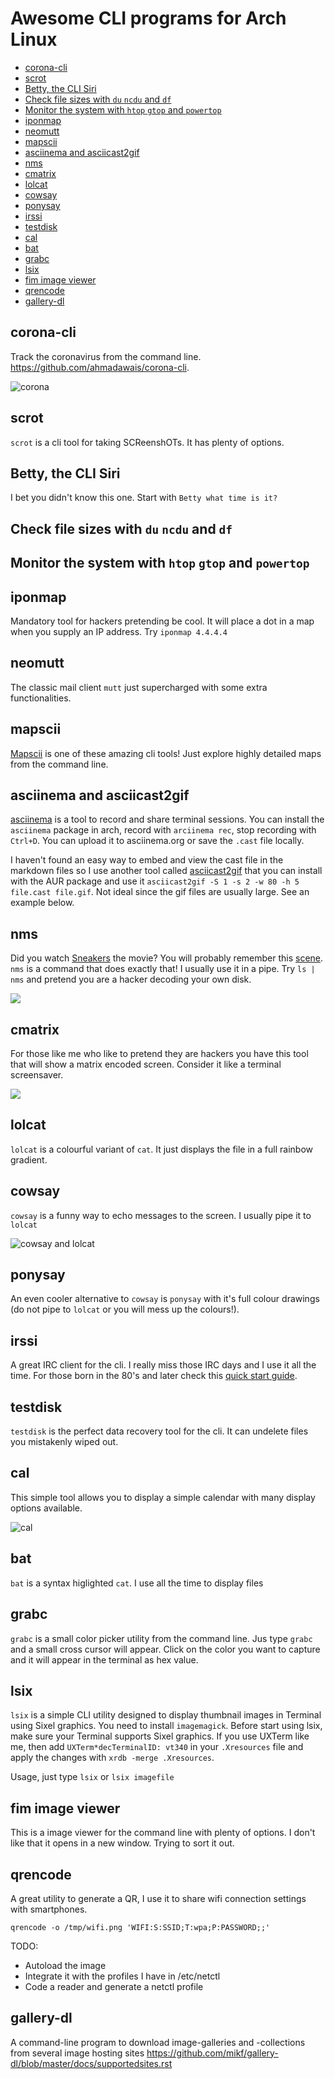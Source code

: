 # Awesome CLI programs for Arch Linux

<!-- vim-markdown-toc GFM -->

* [corona-cli](#corona-cli)
* [scrot](#scrot)
* [Betty, the CLI Siri](#betty-the-cli-siri)
* [Check file sizes with `du` `ncdu` and `df`](#check-file-sizes-with-du-ncdu-and-df)
* [Monitor the system with `htop` `gtop` and `powertop`](#monitor-the-system-with-htop-gtop-and-powertop)
* [iponmap](#iponmap)
* [neomutt](#neomutt)
* [mapscii](#mapscii)
* [asciinema and asciicast2gif](#asciinema-and-asciicast2gif)
* [nms](#nms)
* [cmatrix](#cmatrix)
* [lolcat](#lolcat)
* [cowsay](#cowsay)
* [ponysay](#ponysay)
* [irssi](#irssi)
* [testdisk](#testdisk)
* [cal](#cal)
* [bat](#bat)
* [grabc](#grabc)
* [lsix](#lsix)
* [fim image viewer](#fim-image-viewer)
* [qrencode](#qrencode)
* [gallery-dl](#gallery-dl)

<!-- vim-markdown-toc -->

## corona-cli

Track the coronavirus from the command line. <https://github.com/ahmadawais/corona-cli>.

![corona](img/corona.gif)

## scrot

`scrot` is a cli tool for taking SCReenshOTs. It has plenty of options.

## Betty, the CLI Siri

I bet you didn't know this one. Start with `Betty what time is it?`

## Check file sizes with `du` `ncdu` and `df`

## Monitor the system with `htop` `gtop` and `powertop`

## iponmap

Mandatory tool for hackers pretending be cool. It will place a dot in a map when you supply an IP address. Try `iponmap 4.4.4.4`

## neomutt

The classic mail client `mutt` just supercharged with some extra functionalities.

## mapscii

[Mapscii](https://github.com/rastapasta/mapscii) is one of these amazing cli tools! Just explore highly detailed maps from the command line.

## asciinema and asciicast2gif

[asciinema](https://asciinema.org/) is a tool to record and share terminal sessions. You can install the `asciinema` package in arch, record with `arciinema rec`, stop recording with `Ctrl+D`. You can upload it to asciinema.org or save the `.cast` file locally.

I haven't found an easy way to embed and view the cast file in the markdown files so I use another tool called [asciicast2gif](https://github.com/asciinema/asciicast2gif) that you can install with the AUR package and use it `asciicast2gif -S 1 -s 2 -w 80 -h 5 file.cast file.gif`. Not ideal since the gif files are usually large. See an example below.

## nms

Did you watch [Sneakers](https://en.wikipedia.org/wiki/Sneakers_(1992_film)) the movie? You will probably remember this [scene](https://www.youtube-nocookie.com/embed/GS3npSv8iuM).
`nms` is a command that does exactly that! I usually use it in a pipe. Try `ls | nms` and pretend you are a hacker decoding your own disk.

![](img/nms.gif)

## cmatrix

For those like me who like to pretend they are hackers you have this tool that will show a matrix encoded screen. Consider it like a terminal screensaver.

![](img/cmatrix.gif)


## lolcat

`lolcat` is a colourful variant of `cat`. It just displays the file in a full rainbow gradient.

## cowsay

`cowsay` is a funny way to echo messages to the screen. I usually pipe it to `lolcat`

![cowsay and lolcat](img/cowsay.png)

## ponysay

An even cooler alternative to `cowsay` is `ponysay` with it's full colour drawings (do not pipe to `lolcat` or you will mess up the colours!).

## irssi

A great IRC client for the cli. I really miss those IRC days and I use it all the time. For those born in the 80's and later check this [quick start guide](https://irssi.org/documentation/startup/).

## testdisk

`testdisk` is the perfect data recovery tool for the cli. It can undelete files you mistakenly wiped out.

## cal

This simple tool allows you to display a simple calendar with many display options available.

![cal](img/cal.png)

## bat

`bat` is a syntax higlighted `cat`. I use all the time to display files

## grabc

`grabc` is a small color picker utility from the command line. Jus type `grabc` and a small cross cursor will appear. Click on the color you want to capture and it will appear in the terminal as hex value.

## lsix

`lsix` is a simple CLI utility designed to display thumbnail images in Terminal using Sixel graphics. You need to install `imagemagick`. Before start using lsix, make sure your Terminal supports Sixel graphics. If you use UXTerm like me, then add `UXTerm*decTerminalID: vt340` in your `.Xresources` file and apply the changes with `xrdb -merge .Xresources`.

Usage, just type `lsix` or `lsix imagefile`

## fim image viewer

This is a image viewer for the command line with plenty of options. I don't like that it opens in a new window. Trying to sort it out.

## qrencode

A great utility to generate a QR, I use it to share wifi connection settings with smartphones.

`qrencode -o /tmp/wifi.png 'WIFI:S:SSID;T:wpa;P:PASSWORD;;'`

TODO:

- Autoload the image
- Integrate it with the profiles I have in /etc/netctl
- Code a reader and generate a netctl profile

## gallery-dl

A command-line program to download image-galleries and -collections from several image hosting sites <https://github.com/mikf/gallery-dl/blob/master/docs/supportedsites.rst>
